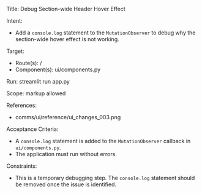 Title: Debug Section-wide Header Hover Effect

Intent:
- Add a `console.log` statement to the `MutationObserver` to debug why the section-wide hover effect is not working.

Target:
- Route(s): /
- Component(s): ui/components.py

Run: streamlit run app.py

Scope: markup allowed

References:
- comms/ui/reference/ui_changes_003.png

Acceptance Criteria:
- A `console.log` statement is added to the `MutationObserver` callback in `ui/components.py`.
- The application must run without errors.

Constraints:
- This is a temporary debugging step. The `console.log` statement should be removed once the issue is identified.
